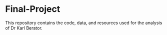 # Final-Project
 This repository contains the code, data, and resources used for the analysis of Dr Karl Berator. 
